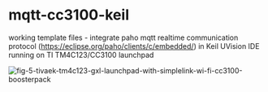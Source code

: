 # mqtt-cc3100-keil

working template files - integrate paho mqtt realtime communication protocol (https://eclipse.org/paho/clients/c/embedded/) in Keil UVision IDE running on TI TM4C123/CC3100 launchpad

![fig-5-tivaek-tm4c123-gxl-launchpad-with-simplelink-wi-fi-cc3100-boosterpack](https://cloud.githubusercontent.com/assets/3277669/23091824/6bde02d4-f5f1-11e6-8b00-d5c3783949b2.png)
